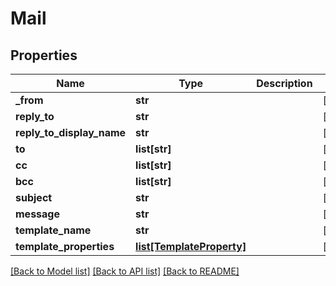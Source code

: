 # Mail

## Properties
Name | Type | Description | Notes
------------ | ------------- | ------------- | -------------
**_from** | **str** |  | [optional] 
**reply_to** | **str** |  | [optional] 
**reply_to_display_name** | **str** |  | [optional] 
**to** | **list[str]** |  | [optional] 
**cc** | **list[str]** |  | [optional] 
**bcc** | **list[str]** |  | [optional] 
**subject** | **str** |  | [optional] 
**message** | **str** |  | [optional] 
**template_name** | **str** |  | [optional] 
**template_properties** | [**list[TemplateProperty]**](TemplateProperty.md) |  | [optional] 

[[Back to Model list]](../README.md#documentation-for-models) [[Back to API list]](../README.md#documentation-for-api-endpoints) [[Back to README]](../README.md)


